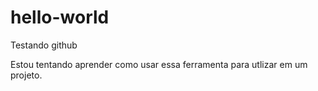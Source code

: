 # hello-world
Testando github

Estou tentando aprender como usar essa ferramenta para utlizar em um projeto.
